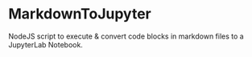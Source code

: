 # MarkdownToJupyter
NodeJS script to execute &amp; convert code blocks in markdown files to a JupyterLab Notebook.
